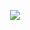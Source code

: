 <p align='center'> <img src='https://img.shields.io/static/v1?label=&message=WHY+NOT+YOU+?&color=red'> </p>
